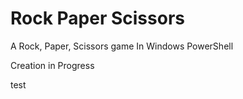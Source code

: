 # Rock Paper Scissors
A Rock, Paper, Scissors game In Windows PowerShell<br/>

Creation in Progress


test